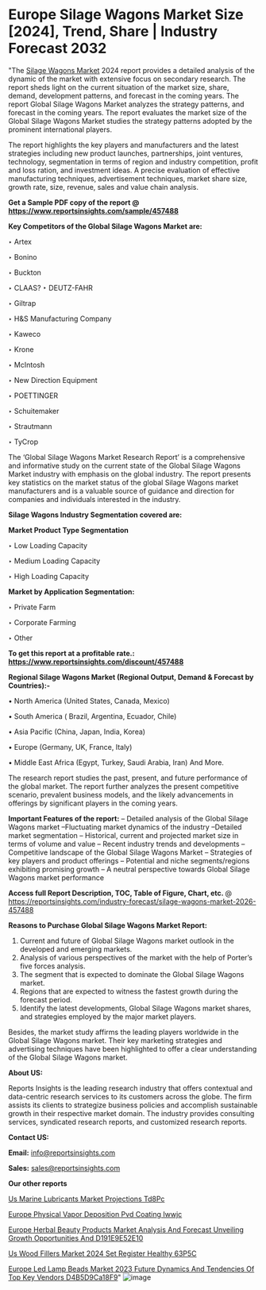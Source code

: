 # Europe Silage Wagons Market Size [2024], Trend, Share | Industry Forecast 2032

"The <a href=https://www.reportsinsights.com/sample/457488>Silage Wagons Market</a> 2024 report provides a detailed analysis of the dynamic of the market with extensive focus on secondary research. The report sheds light on the current situation of the market size, share, demand, development patterns, and forecast in the coming years. The report Global Silage Wagons Market analyzes the strategy patterns, and forecast in the coming years. The report evaluates the market size of the Global Silage Wagons Market studies the strategy patterns adopted by the prominent international players.

The report highlights the key players and manufacturers and the latest strategies including new product launches, partnerships, joint ventures, technology, segmentation in terms of region and industry competition, profit and loss ration, and investment ideas. A precise evaluation of effective manufacturing techniques, advertisement techniques, market share size, growth rate, size, revenue, sales and value chain analysis.

<strong>Get a Sample PDF copy of the report @ <a href=https://www.reportsinsights.com/sample/457488 style=color:#0000ff;>https://www.reportsinsights.com/sample/457488</a></strong>

<strong>Key Competitors of the Global Silage Wagons Market are:</strong>

‣ Artex

‣ Bonino

‣ Buckton

‣ CLAAS?
‣ DEUTZ-FAHR

‣ Giltrap

‣ H&S Manufacturing Company

‣ Kaweco

‣ Krone

‣ McIntosh

‣ New Direction Equipment

‣ POETTINGER

‣ Schuitemaker

‣ Strautmann

‣ TyCrop

The ‘Global Silage Wagons Market Research Report’ is a comprehensive and informative study on the current state of the Global Silage Wagons Market industry with emphasis on the global industry. The report presents key statistics on the market status of the global Silage Wagons market manufacturers and is a valuable source of guidance and direction for companies and individuals interested in the industry.

<strong>Silage Wagons Industry Segmentation covered are:</strong>

<strong>Market Product Type Segmentation</strong>

‣ Low Loading Capacity

‣ Medium Loading Capacity

‣ High Loading Capacity

<strong>Market by Application Segmentation:</strong>

‣ Private Farm

‣ Corporate Farming

‣ Other

<strong>To get this report at a profitable rate.: <a href=https://www.reportsinsights.com/discount/457488 style=color:#0000ff;>https://www.reportsinsights.com/discount/457488</a></strong>

<strong>Regional Silage Wagons Market (Regional Output, Demand &amp; Forecast by Countries):-</strong>

• North America (United States, Canada, Mexico)

• South America ( Brazil, Argentina, Ecuador, Chile)

• Asia Pacific (China, Japan, India, Korea)

• Europe (Germany, UK, France, Italy)

• Middle East Africa (Egypt, Turkey, Saudi Arabia, Iran) And More.

The research report studies the past, present, and future performance of the global market. The report further analyzes the present competitive scenario, prevalent business models, and the likely advancements in offerings by significant players in the coming years.

<strong>Important Features of the report:</strong>
– Detailed analysis of the Global Silage Wagons market
–Fluctuating market dynamics of the industry
–Detailed market segmentation
– Historical, current and projected market size in terms of volume and value
– Recent industry trends and developments
– Competitive landscape of the Global Silage Wagons Market
– Strategies of key players and product offerings
– Potential and niche segments/regions exhibiting promising growth
– A neutral perspective towards Global Silage Wagons market performance

<strong>Access full Report Description, TOC, Table of Figure, Chart, etc. </strong>@   <a href=https://reportsinsights.com/industry-forecast/silage-wagons-market-2026-457488 style=color:#0000ff;>https://reportsinsights.com/industry-forecast/silage-wagons-market-2026-457488</a>

<strong>Reasons to Purchase Global Silage Wagons Market Report:</strong>
1. Current and future of Global Silage Wagons market outlook in the developed and emerging markets.
2. Analysis of various perspectives of the market with the help of Porter’s five forces analysis.
3. The segment that is expected to dominate the Global Silage Wagons market.
4. Regions that are expected to witness the fastest growth during the forecast period.
5. Identify the latest developments, Global Silage Wagons market shares, and strategies employed by the major market players.

Besides, the market study affirms the leading players worldwide in the Global Silage Wagons market. Their key marketing strategies and advertising techniques have been highlighted to offer a clear understanding of the Global Silage Wagons market.

<strong><strong>About US</strong>:</strong>

Reports Insights is the leading research industry that offers contextual and data-centric research services to its customers across the globe. The firm assists its clients to strategize business policies and accomplish sustainable growth in their respective market domain. The industry provides consulting services, syndicated research reports, and customized research reports.

<strong>Contact US:</strong>

<p class=><b>Email:</b> <a href=mailto:info@reportsinsights.com>info@reportsinsights.com</a></p>
<p class=><b>Sales:</b> <a href=mailto:sales@reportsinsights.com>sales@reportsinsights.com</a></p>

<strong>Our other reports</strong>

<a href=https://www.linkedin.com/pulse/us-marine-lubricants-market-projections-td8pc/>Us Marine Lubricants Market Projections Td8Pc</a>

<a href=https://www.linkedin.com/pulse/europe-physical-vapor-deposition-pvd-coating-iwwjc/>Europe Physical Vapor Deposition Pvd Coating Iwwjc</a>

<a href=https://medium.com/@patelamau/europe-herbal-beauty-products-market-analysis-and-forecast-unveiling-growth-opportunities-and-d191e9e52e10>Europe Herbal Beauty Products Market Analysis And Forecast Unveiling Growth Opportunities And D191E9E52E10</a>

<a href=https://www.linkedin.com/pulse/us-wood-fillers-market-2024-set-register-healthy-63p5c/>Us Wood Fillers Market 2024 Set Register Healthy 63P5C</a>

<a href=https://medium.com/@swatiga40/europe-led-lamp-beads-market-2023-future-dynamics-and-tendencies-of-top-key-vendors-d4b5d9ca18f9>Europe Led Lamp Beads Market 2023 Future Dynamics And Tendencies Of Top Key Vendors D4B5D9Ca18F9</a>"
![image](https://github.com/aakesh123242/RIMarket/assets/158431203/5d8e7fe8-b2db-4cb4-a556-a7e5c5f9a75e)
